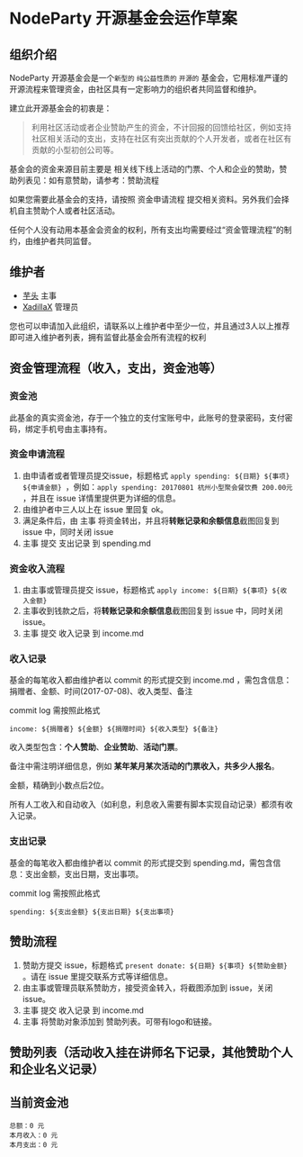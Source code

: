 #  NodeParty 开源基金会运作草案
## 组织介绍
NodeParty 开源基金会是一个`新型的` `纯公益性质的` `开源的` 基金会，它用标准严谨的开源流程来管理资金，由社区具有一定影响力的组织者共同监督和维护。

建立此开源基金会的初衷是：
> 利用社区活动或者企业赞助产生的资金，不计回报的回馈给社区，例如支持社区相关活动的支出，支持在社区有突出贡献的个人开发者，或者在社区有贡献的小型初创公司等。

基金会的资金来源目前主要是 相关线下线上活动的门票、个人和企业的赞助，赞助列表见：如有意赞助，请参考：赞助流程

如果您需要此基金会的支持，请按照 资金申请流程 提交相关资料。另外我们会择机自主赞助个人或者社区活动。

任何个人没有动用本基金会资金的权利，所有支出均需要经过“资金管理流程”的制约，由维护者共同监督。

## 维护者

* [芋头](https://github.com/xinyu198736) 主事
* [XadillaX](https://github.com/XadillaX) 管理员

您也可以申请加入此组织，请联系以上维护者中至少一位，并且通过3人以上推荐即可进入维护者列表，拥有监督此基金会所有流程的权利

## 资金管理流程（收入，支出，资金池等）

### 资金池

此基金的真实资金池，存于一个独立的支付宝账号中，此账号的登录密码，支付密码，绑定手机号由主事持有。

### 资金申请流程

1. 由申请者或者管理员提交issue，标题格式 
`apply spending: ${日期} ${事项} ${申请金额} `，例如：`apply spending: 20170801 杭州小型聚会餐饮费 200.00元 `，并且在 issue 详情里提供更为详细的信息。
2. 由维护者中三人以上在 issue 里回复 ok。
3. 满足条件后，由 主事 将资金转出，并且将**转账记录和余额信息**截图回复到 issue 中，同时关闭 issue
4. 主事 提交 支出记录 到 spending.md

### 资金收入流程

1. 由主事或管理员提交 issue，标题格式 `apply income: ${日期} ${事项} ${收入金额} `
2. 主事收到钱款之后，将**转账记录和余额信息**截图回复到 issue 中，同时关闭 issue。
3. 主事 提交 收入记录 到 income.md 

### 收入记录

基金的每笔收入都由维护者以 commit 的形式提交到 income.md ，需包含信息：捐赠者、金额、时间(2017-07-08)、收入类型、备注

commit log 需按照此格式 

	income: ${捐赠者} ${金额} ${捐赠时间} ${收入类型} ${备注}

收入类型包含：**个人赞助**、**企业赞助**、**活动门票**。

备注中需注明详细信息，例如 **某年某月某次活动的门票收入，共多少人报名**。

金额，精确到小数点后2位。

所有人工收入和自动收入（如利息，利息收入需要有脚本实现自动记录）都须有收入记录。

### 支出记录

基金的每笔收入都由维护者以 commit 的形式提交到 spending.md，需包含信息：支出金额，支出日期，支出事项。

commit log 需按照此格式 

	spending: ${支出金额} ${支出日期} ${支出事项}

## 赞助流程

1. 赞助方提交 issue，标题格式 `present donate: ${日期} ${事项} ${赞助金额} `。请在 issue 里提交联系方式等详细信息。
2. 由主事或管理员联系赞助方，接受资金转入，将截图添加到 issue，关闭 issue。
3. 主事 提交 收入记录 到 income.md
4. 主事 将赞助对象添加到 赞助列表。可带有logo和链接。

## 赞助列表（活动收入挂在讲师名下记录，其他赞助个人和企业名义记录）

## 当前资金池

```money
总额：0 元
本月收入：0 元
本月支出：0 元
```








